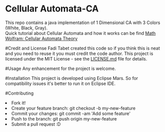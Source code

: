 # Cellular Automata-CA
This repo contains a java implementation of 1 Dimensional CA with 3 Colors (White, Black, Gray).<br/>
Quick tutorial about Cellular Automata and how it works can be find <a target="_blank" href="http://mathworld.wolfram.com/CellularAutomaton.html">Math Wolfram: Cellular Automata Theory</a>

#Credit and License
Fadi Tabet created this code so if you think this is neat and you need to reuse it you must credit the code author.
This project is licensed under the MIT License - see the <a href="https://github.com/tabet-f/CellularAutomata-CA/blob/master/LICENSE.md">LICENSE.md</a> file for details. 

#Usage
Any enhancement for the project is welcome. 

#Installation
This project is developed using Eclipse Mars. So for compatibility issues it's better to run it on Eclipse IDE.

#Contributing
<li>Fork it!</li>
<li>Create your feature branch: git checkout -b my-new-feature</li>
<li>Commit your changes: git commit -am 'Add some feature'</li>
<li>Push to the branch: git push origin my-new-feature</li>
<li>Submit a pull request :D</li>

